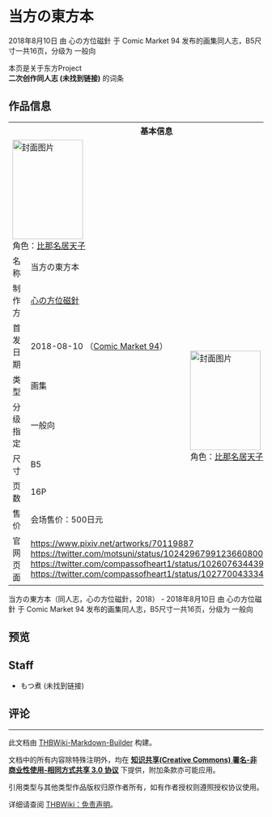 # 当方の東方本

<!-- source html: G:\repos\THBWiki-Markdown-Builder\THBWikiMarkdown\Temp\main\1\18\ns0%3A%E5%BD%93%E6%96%B9%E3%81%AE%E6%9D%B1%E6%96%B9%E6%9C%AC.html -->

2018年8月10日 由 心の方位磁針 于 Comic Market 94 发布的画集同人志，B5尺寸一共16页，分级为 一般向

本页是关于东方Project  
 **二次创作同人志 (未找到链接)** 的词条

## 作品信息

<table><tbody><tr><th colspan="3">基本信息</th></tr><tr><td class="cover-artwork-mobile" colspan="2"><a href="./文件-当方の東方本封面.png.md" class="image" title="封面图片"><img alt="封面图片" src="https://upload.thwiki.cc/thumb/7/7d/%E5%BD%93%E6%96%B9%E3%81%AE%E6%9D%B1%E6%96%B9%E6%9C%AC%E5%B0%81%E9%9D%A2.png/139px-%E5%BD%93%E6%96%B9%E3%81%AE%E6%9D%B1%E6%96%B9%E6%9C%AC%E5%B0%81%E9%9D%A2.png" decoding="async" loading="lazy" width="139" height="196" srcset="https://upload.thwiki.cc/thumb/7/7d/%E5%BD%93%E6%96%B9%E3%81%AE%E6%9D%B1%E6%96%B9%E6%9C%AC%E5%B0%81%E9%9D%A2.png/208px-%E5%BD%93%E6%96%B9%E3%81%AE%E6%9D%B1%E6%96%B9%E6%9C%AC%E5%B0%81%E9%9D%A2.png 1.5x, https://upload.thwiki.cc/thumb/7/7d/%E5%BD%93%E6%96%B9%E3%81%AE%E6%9D%B1%E6%96%B9%E6%9C%AC%E5%B0%81%E9%9D%A2.png/277px-%E5%BD%93%E6%96%B9%E3%81%AE%E6%9D%B1%E6%96%B9%E6%9C%AC%E5%B0%81%E9%9D%A2.png 2x" data-file-width="284" data-file-height="401"></a><div class="cover-char">角色：<a href="./比那名居天子.md" title="比那名居天子">比那名居天子</a></div></td>
</tr><tr><td class="label">名称</td><td colspan="2"> 当方の東方本 </td></tr><tr><td class="label">制作方</td><td><a href="./心の方位磁針.md" title="心の方位磁針">心の方位磁針</a></td><td class="cover-artwork" rowspan="7" style="min-width:196px;"><a href="./文件-当方の東方本封面.png.md" class="image" title="封面图片"><img alt="封面图片" src="https://upload.thwiki.cc/thumb/7/7d/%E5%BD%93%E6%96%B9%E3%81%AE%E6%9D%B1%E6%96%B9%E6%9C%AC%E5%B0%81%E9%9D%A2.png/139px-%E5%BD%93%E6%96%B9%E3%81%AE%E6%9D%B1%E6%96%B9%E6%9C%AC%E5%B0%81%E9%9D%A2.png" decoding="async" loading="lazy" width="139" height="196" srcset="https://upload.thwiki.cc/thumb/7/7d/%E5%BD%93%E6%96%B9%E3%81%AE%E6%9D%B1%E6%96%B9%E6%9C%AC%E5%B0%81%E9%9D%A2.png/208px-%E5%BD%93%E6%96%B9%E3%81%AE%E6%9D%B1%E6%96%B9%E6%9C%AC%E5%B0%81%E9%9D%A2.png 1.5x, https://upload.thwiki.cc/thumb/7/7d/%E5%BD%93%E6%96%B9%E3%81%AE%E6%9D%B1%E6%96%B9%E6%9C%AC%E5%B0%81%E9%9D%A2.png/277px-%E5%BD%93%E6%96%B9%E3%81%AE%E6%9D%B1%E6%96%B9%E6%9C%AC%E5%B0%81%E9%9D%A2.png 2x" data-file-width="284" data-file-height="401"></a><div class="cover-char">角色：<a href="./比那名居天子.md" title="比那名居天子">比那名居天子</a></div></td>
</tr><tr><td class="label">首发日期</td><td>2018-08-10&#160;（<a href="/展会作品列表?e=Comic+Market%2394">Comic Market 94</a>）</td></tr><tr><td class="label">类型</td><td>画集</td></tr><tr><td class="label">分级指定</td><td>一般向</td></tr><tr><td class="label">尺寸</td><td>B5</td></tr><tr><td class="label">页数</td><td>16P</td></tr><tr><td class="label">售价</td><td>会场售价：500日元</td></tr>
<tr><td class="label">官网页面</td><td colspan="2"><a rel="nofollow" class="external free" href="https://www.pixiv.net/artworks/70119887">https://www.pixiv.net/artworks/70119887</a><br><a rel="nofollow" class="external free" href="https://twitter.com/motsuni/status/1024296799123660800">https://twitter.com/motsuni/status/1024296799123660800</a><br><a rel="nofollow" class="external free" href="https://twitter.com/compassofheart1/status/1026076344394731520">https://twitter.com/compassofheart1/status/1026076344394731520</a><br><a rel="nofollow" class="external free" href="https://twitter.com/compassofheart1/status/1027700433341444097">https://twitter.com/compassofheart1/status/1027700433341444097</a></td></tr></tbody></table>

当方の東方本（同人志，心の方位磁針，2018） - 2018年8月10日 由 心の方位磁針 于 Comic Market 94 发布的画集同人志，B5尺寸一共16页，分级为 一般向

## 预览

## Staff
- もつ煮 (未找到链接)


## 评论




---

此文档由 [THBWiki-Markdown-Builder](https://github.com/Delsin-Yu/THBWiki-Markdown-Builder) 构建。

文档中的所有内容除特殊注明外，均在 [**知识共享(Creative Commons) 署名-非商业性使用-相同方式共享 3.0 协议**](https://creativecommons.org/licenses/by-sa/3.0/deed.zh-hans) 下提供，附加条款亦可能应用。

引用类型与其他类型作品版权归原作者所有，如有作者授权则遵照授权协议使用。

详细请查阅 [THBWiki：免责声明](https://thbwiki.cc/THBWiki:%E5%85%8D%E8%B4%A3%E5%A3%B0%E6%98%8E)。

